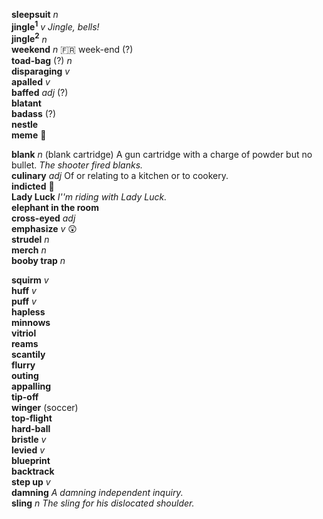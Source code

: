 
__sleepsuit__ _n_  
__jingle<sup>1</sup>__ _v_ _Jingle, bells!_  
__jingle<sup>2</sup>__ _n_  
__weekend__ _n_ :fr: week-end (?)  
__toad-bag__ (?) _n_  
__disparaging__ _v_  
__apalled__ _v_  
__baffed__ _adj_ (?)  
__blatant__  
__badass__ (?)  
__nestle__  
__meme__ :mega:  

__blank__ _n_ (blank cartridge) A gun cartridge with a charge of powder but no bullet. _The shooter fired blanks._  
__culinary__ _adj_ Of or relating to a kitchen or to cookery.  
__indicted__ :mega:  
__Lady Luck__ _I''m riding with Lady Luck._  
__elephant in the room__  
__cross-eyed__ _adj_  
__emphasize__ _v_ :astonished:  
__strudel__ _n_  
__merch__ _n_  
__booby trap__ _n_  

__squirm__ _v_  
__huff__ _v_  
__puff__ _v_  
__hapless__  
__minnows__  
__vitriol__  
__reams__  
__scantily__  
__flurry__  
__outing__  
__appalling__  
__tip-off__  
__winger__ (soccer)  
__top-flight__  
__hard-ball__  
__bristle__ _v_  
__levied__ _v_  
__blueprint__  
__backtrack__  
__step up__ _v_  
__damning__ _A damning independent inquiry._  
__sling__ _n_ _The sling for his dislocated shoulder._  
